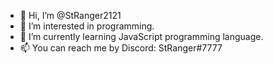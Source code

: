 - 👋 Hi, I’m @StRanger2121
- 👀 I’m interested in programming.
- 🌱 I’m currently learning JavaScript programming language.
- 📫 You can reach me by Discord: StRanger#7777

<!---
StRanger2121/StRanger2121 is a ✨ special ✨ repository because its `README.md` (this file) appears on your GitHub profile.
You can click the Preview link to take a look at your changes.
--->
